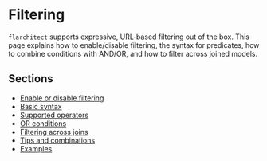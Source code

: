 # Filtering

`flarchitect` supports expressive, URL‑based filtering out of the box. This page
explains how to enable/disable filtering, the syntax for predicates, how to
combine conditions with AND/OR, and how to filter across joined models.

## Sections

- [Enable or disable filtering](enable-or-disable-filtering.md)
- [Basic syntax](basic-syntax.md)
- [Supported operators](supported-operators.md)
- [OR conditions](or-conditions.md)
- [Filtering across joins](filtering-across-joins.md)
- [Tips and combinations](tips-and-combinations.md)
- [Examples](examples.md)
